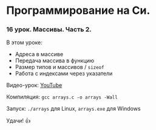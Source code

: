 # Программирование на Си.

### 16 урок. Массивы. Часть 2.

В этом уроке:

* Адреса в массиве
* Передача массива в функцию
* Размер типов и массивов / `sizeof`
* Работа с индексами через указатели

Видео-урок: [YouTube](https://www.youtube.com/watch?v=57v3P3Kg9Gc)

Компиляция: `gcc arrays.c -o arrays -Wall`

Запуск: `./arrays` для Linux, `arrays.exe` для Windows

Удачи! :+1: